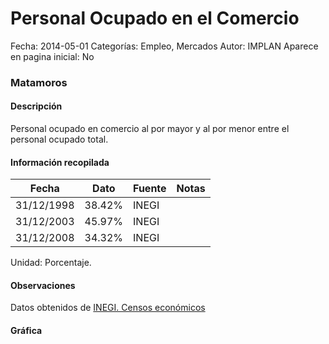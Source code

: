 Personal Ocupado en el Comercio
=====

Fecha: 2014-05-01
Categorías: Empleo, Mercados
Autor: IMPLAN
Aparece en pagina inicial: No

### Matamoros

#### Descripción

Personal ocupado en comercio al por mayor y al por menor entre el personal ocupado total.

<!-- break -->

#### Información recopilada

<table class="table table-hover table-bordered matriz">
  <thead>
    <tr><th>Fecha</th><th>Dato</th><th>Fuente</th><th>Notas</th></tr>
  </thead>
  <tbody>
    <tr><td class="centrado">31/12/1998</td><td class="derecha">38.42%</td><td>INEGI</td><td></td></tr>
    <tr><td class="centrado">31/12/2003</td><td class="derecha">45.97%</td><td>INEGI</td><td></td></tr>
    <tr><td class="centrado">31/12/2008</td><td class="derecha">34.32%</td><td>INEGI</td><td></td></tr>
  </tbody>
</table>

Unidad: Porcentaje.

#### Observaciones

Datos obtenidos de [INEGI. Censos económicos](http://www3.inegi.org.mx/sistemas/saic/)

#### Gráfica

<div id="Morrismzoracax" class="grafica"></div>
  <script>
  new Morris.Line({
    element: 'Morrismzoracax',
    data: [
      { fecha: '1998-12-31', dato: 38.4200 },
      { fecha: '2003-12-31', dato: 45.9700 },
      { fecha: '2008-12-31', dato: 34.3232 }
    ],
    xkey: 'fecha',
    ykeys: ['dato'],
    labels: ['Dato'],
    lineColors: ['#FF5B02'],
    xLabelFormat: function(d) {
      return d.getDate()+'/'+(d.getMonth()+1)+'/'+d.getFullYear();
    },
    dateFormat: function (ts) {
      var d = new Date(ts);
      return d.getDate() + '/' + (d.getMonth() + 1) + '/' + d.getFullYear();
    }
  });
  </script>
